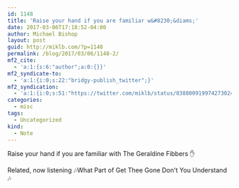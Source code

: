 ```yaml
---
id: 1148
title: 'Raise your hand if you are familiar w&#8230;&diams;'
date: 2017-03-06T17:18:52-04:00
author: Michael Bishop
layout: post
guid: http://miklb.com/?p=1148
permalink: /blog/2017/03/06/1148-2/
mf2_cite:
  - 'a:1:{s:6:"author";a:0:{}}'
mf2_syndicate-to:
  - 'a:1:{i:0;s:22:"bridgy-publish_twitter";}'
mf2_syndication:
  - 'a:1:{i:0;s:51:"https://twitter.com/miklb/status/838800919974273024";}'
categories:
  - misc
tags:
  - Uncategorized
kind:
  - Note
---
```

Raise your hand if you are familiar with The Geraldine Fibbers ✋

Related, now listening 🎶What Part of Get Thee Gone Don't You Understand 🎶